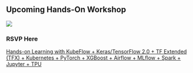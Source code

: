 ## Upcoming Hands-On Workshop
![](https://pipeline.ai/assets/img/kubeflow-inside.png)

### RSVP Here

[Hands-on Learning with KubeFlow + Keras/TensorFlow 2.0 + TF Extended (TFX) + Kubernetes + PyTorch + XGBoost + Airflow + MLflow + Spark + Jupyter + TPU](https://www.eventbrite.com/e/full-day-workshop-kubeflow-kerastensorflow-20-tf-extended-tfx-kubernetes-pytorch-xgboost-airflow-tickets-63363033539)


